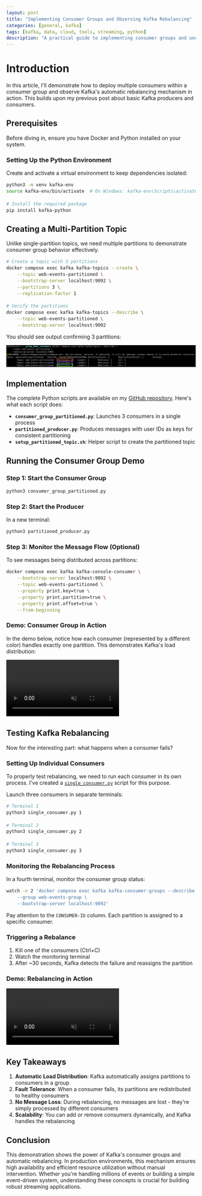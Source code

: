 ```yaml
---
layout: post
title: "Implementing Consumer Groups and Observing Kafka Rebalancing"
categories: [general, kafka]
tags: [kafka, data, cloud, tools, streaming, python]
description: "A practical guide to implementing consumer groups and understanding Kafka's rebalancing mechanism"
---
```


# Introduction

In this article, I'll demonstrate how to deploy multiple consumers within a consumer group and observe Kafka's automatic rebalancing mechanism in action. This builds upon my previous post about basic Kafka producers and consumers.

## Prerequisites

Before diving in, ensure you have Docker and Python installed on your system.

### Setting Up the Python Environment

Create and activate a virtual environment to keep dependencies isolated:

```bash
python3 -m venv kafka-env
source kafka-env/bin/activate  # On Windows: kafka-env\Scripts\activate

# Install the required package
pip install kafka-python
```

## Creating a Multi-Partition Topic

Unlike single-partition topics, we need multiple partitions to demonstrate consumer group behavior effectively.

```bash
# Create a topic with 3 partitions
docker compose exec kafka kafka-topics --create \
    --topic web-events-partitioned \
    --bootstrap-server localhost:9092 \
    --partitions 3 \
    --replication-factor 1

# Verify the partitions
docker compose exec kafka kafka-topics --describe \
    --topic web-events-partitioned \
    --bootstrap-server localhost:9092
```

You should see output confirming 3 partitions:

<img src="/assets/media/30-06-consumer-group-lab/partitioned-topic.png" alt="Kafka topic with 3 partitions">

## Implementation

The complete Python scripts are available on my [GitHub repository](https://github.com/thomaswong25520/kafka-code/tree/main/02-group_demo_consumers). Here's what each script does:

- **`consumer_group_partitioned.py`**: Launches 3 consumers in a single process
- **`partitioned_producer.py`**: Produces messages with user IDs as keys for consistent partitioning
- **`setup_partitioned_topic.sh`**: Helper script to create the partitioned topic

## Running the Consumer Group Demo

### Step 1: Start the Consumer Group

```bash
python3 consumer_group_partitioned.py
```

### Step 2: Start the Producer

In a new terminal:

```bash
python3 partitioned_producer.py
```

### Step 3: Monitor the Message Flow (Optional)

To see messages being distributed across partitions:

```bash
docker compose exec kafka kafka-console-consumer \
    --bootstrap-server localhost:9092 \
    --topic web-events-partitioned \
    --property print.key=true \
    --property print.partition=true \
    --property print.offset=true \
    --from-beginning
```

### Demo: Consumer Group in Action

In the demo below, notice how each consumer (represented by a different color) handles exactly one partition. This demonstrates Kafka's load distribution:

<div class="video-demo">
  <video autoplay loop muted playsinline>
    <source src="/assets/media/30-06-consumer-group-lab/group-consumer-1.webm" type="video/webm">
    <source src="/assets/media/30-06-consumer-group-lab/group-consumer-1.mp4" type="video/mp4">
    Your browser doesn't support video playback.
  </video>
</div>

## Testing Kafka Rebalancing

Now for the interesting part: what happens when a consumer fails?

### Setting Up Individual Consumers

To properly test rebalancing, we need to run each consumer in its own process. I've created a [`single_consumer.py`](https://github.com/thomaswong25520/kafka-code/blob/main/03-rebalancing/single_consumer.py) script for this purpose.

Launch three consumers in separate terminals:

```bash
# Terminal 1
python3 single_consumer.py 1

# Terminal 2
python3 single_consumer.py 2

# Terminal 3
python3 single_consumer.py 3
```

### Monitoring the Rebalancing Process

In a fourth terminal, monitor the consumer group status:

```bash
watch -n 2 'docker compose exec kafka kafka-consumer-groups --describe \
    --group web-events-group \
    --bootstrap-server localhost:9092'
```

Pay attention to the `CONSUMER-ID` column. Each partition is assigned to a specific consumer.

### Triggering a Rebalance

1. Kill one of the consumers (Ctrl+C)
2. Watch the monitoring terminal
3. After ~30 seconds, Kafka detects the failure and reassigns the partition

### Demo: Rebalancing in Action

<div class="video-demo">
  <video autoplay loop muted playsinline>
    <source src="/assets/media/30-06-consumer-group-lab/rebalancing-demo.webm" type="video/webm">
    <source src="/assets/media/30-06-consumer-group-lab/rebalancing-demo.mp4" type="video/mp4">
    Your browser doesn't support video playback.
  </video>
</div>

## Key Takeaways

1. **Automatic Load Distribution**: Kafka automatically assigns partitions to consumers in a group
2. **Fault Tolerance**: When a consumer fails, its partitions are redistributed to healthy consumers
3. **No Message Loss**: During rebalancing, no messages are lost - they're simply processed by different consumers
4. **Scalability**: You can add or remove consumers dynamically, and Kafka handles the rebalancing

## Conclusion

This demonstration shows the power of Kafka's consumer groups and automatic rebalancing. In production environments, this mechanism ensures high availability and efficient resource utilization without manual intervention. Whether you're handling millions of events or building a simple event-driven system, understanding these concepts is crucial for building robust streaming applications.
